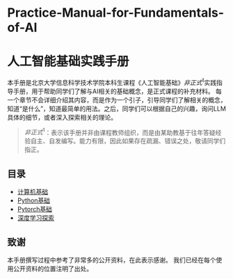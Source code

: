# Practice-Manual-for-Fundamentals-of-AI
# 人工智能基础实践手册

本手册是北京大学信息科学技术学院本科生课程《人工智能基础》$非正式^1$实践指导手册，用于帮助同学们了解与AI相关的基础概念，是正式课程的补充材料。
每一个章节不会详细介绍其内容，而是作为一个引子，引导同学们了解相关的概念，知道“是什么”，知道最简单的用法。之后，同学们可以根据自己的兴趣，询问LLM具体的细节，或者深入探索相关的理论。

>$非正式^1$：表示该手册并非由课程教师组织，而是由某助教基于往年答疑经验自主、自发编写。能力有限，因此如果存在疏漏、错误之处，敬请同学们指正。
## 目录

- [计算机基础](第0章-计算机基础)
- [Python基础](第1章-Python基础)
- [Pytorch基础](第2章-Pytorch基础)
- [深度学习探索](第3章-深度学习探索)

## 致谢

本手册撰写过程中参考了非常多的公开资料，在此表示感谢。
我们已经在每个使用公开资料的位置注明了出处。